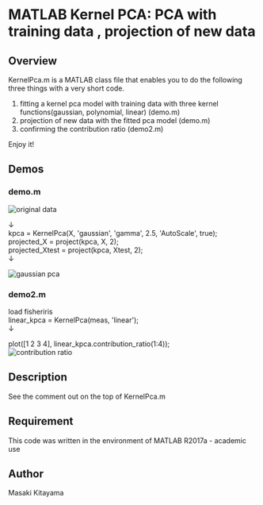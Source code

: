 ﻿MATLAB Kernel PCA: PCA with training data , projection of new data 
====

## Overview
KernelPca.m is a MATLAB class file that enables you to do the following three things with a very short code.
1. fitting a kernel pca model with training data with three kernel functions(gaussian, polynomial, linear) (demo.m)  
1. projection of new data with the fitted pca model (demo.m)  
1. confirming the contribution ratio (demo2.m)

Enjoy it!

## Demos
### demo.m

![original data](https://github.com/kitayama1234/MATLAB-Kernel-PCA/blob/master/image1.jpg)

↓  
kpca = KernelPca(X, 'gaussian', 'gamma', 2.5, 'AutoScale', true);  
projected_X = project(kpca, X, 2);  
projected_Xtest = project(kpca, Xtest, 2);  
↓  

![gaussian pca](https://github.com/kitayama1234/MATLAB-Kernel-PCA/blob/master/image2.jpg)

### demo2.m

load fisheriris  
linear_kpca = KernelPca(meas, 'linear');  
↓

plot([1 2 3 4], linear_kpca.contribution_ratio(1:4));  
![contribution ratio](https://github.com/kitayama1234/MATLAB-Kernel-PCA/blob/master/image3.jpg)

## Description
See the comment out on the top of KernelPca.m

## Requirement
This code was written in the environment of MATLAB R2017a - academic use

## Author
Masaki Kitayama


